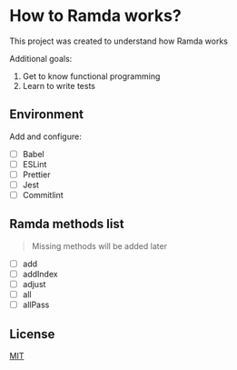 # How to Ramda works?

This project was created to understand how Ramda works

Additional goals:

1. Get to know functional programming
2. Learn to write tests

## Environment

Add and configure:

- [ ] Babel
- [ ] ESLint
- [ ] Prettier
- [ ] Jest
- [ ] Commitlint

## Ramda methods list

> Missing methods will be added later

- [ ] add
- [ ] addIndex
- [ ] adjust
- [ ] all
- [ ] allPass

## License

[MIT](/license)
